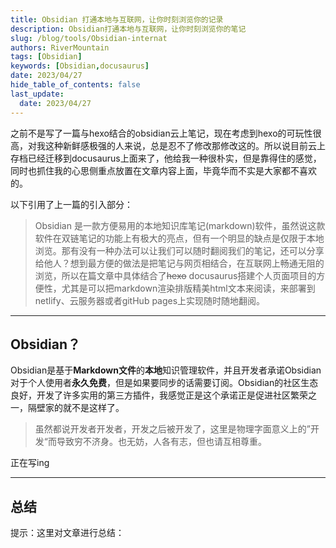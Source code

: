 ```yaml
---
title: Obsidian 打通本地与互联网，让你时刻浏览你的记录
description: Obsidian打通本地与互联网，让你时刻浏览你的笔记
slug: /blog/tools/Obsidian-internat
authors: RiverMountain
tags: [Obsidian]
keywords: [Obsidian,docusaurus]
date: 2023/04/27
hide_table_of_contents: false
last_update:
  date: 2023/04/27
---
```

之前不是写了一篇与hexo结合的obsidian云上笔记，现在考虑到hexo的可玩性很高，对我这种新鲜感极强的人来说，总是忍不了修改那修改这的。所以说目前云上存档已经迁移到docusaurus上面来了，他给我一种很朴实，但是靠得住的感觉，同时也抓住我的心思侧重点放置在文章内容上面，毕竟华而不实是大家都不喜欢的。

<!-- truncate -->

以下引用了上一篇的引入部分：

>Obsidian 是一款方便易用的本地知识库笔记(markdown)软件，虽然说这款软件在双链笔记的功能上有极大的亮点，但有一个明显的缺点是仅限于本地浏览。那有没有一种办法可以让我们可以随时翻阅我们的笔记，还可以分享给他人？想到最方便的做法是把笔记与网页相结合，在互联网上畅通无阻的浏览，所以在篇文章中具体结合了~~hexo~~ docusaurus搭建个人页面项目的方便性，尤其是可以把markdown渲染排版精美html文本来阅读，来部署到netlify、云服务器或者gitHub pages上实现随时随地翻阅。

---

## Obsidian？

Obsidian是基于**Markdown文件**的**本地**知识管理软件，并且开发者承诺Obsidian对于个人使用者**永久免费**，但是如果要同步的话需要订阅。Obsidian的社区生态良好，开发了许多实用的第三方插件，我感觉正是这个承诺正是促进社区繁荣之一，隔壁家的就不是这样了。
>虽然都说开发者开发者，开发之后被开发了，这里是物理字面意义上的”开发“而导致穷不济身。也无妨，人各有志，但也请互相尊重。

正在写ing

---

## 总结

提示：这里对文章进行总结：


  
